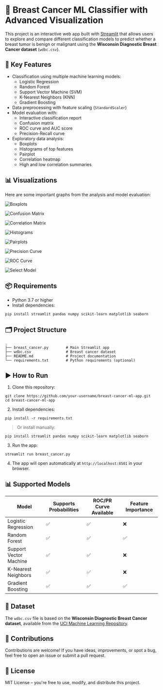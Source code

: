 # 🧬 Breast Cancer ML Classifier with Advanced Visualization

This project is an interactive web app built with [Streamlit](https://streamlit.io/) that allows users to explore and compare different classification models to predict whether a breast tumor is benign or malignant using the **Wisconsin Diagnostic Breast Cancer dataset** (`wdbc.csv`).

## 🚀 Key Features

- Classification using multiple machine learning models:
  - Logistic Regression
  - Random Forest
  - Support Vector Machine (SVM)
  - K-Nearest Neighbors (KNN)
  - Gradient Boosting
- Data preprocessing with feature scaling (`StandardScaler`)
- Model evaluation with:
  - Interactive classification report
  - Confusion matrix
  - ROC curve and AUC score
  - Precision-Recall curve
- Exploratory data analysis:
  - Boxplots
  - Histograms of top features
  - Pairplot
  - Correlation heatmap
  - High and low correlation summaries
 
## 📊 Visualizations

Here are some important graphs from the analysis and model evaluation:

![Boxplots](https://github.comjuanpyR/breast-cancer-ml-visualizer/raw/main/imagenes/Boxplots.png)

![Confusion Matrix](https://github.com/juanpyR/breast-cancer-ml-visualizer/raw/main/imagenes/Confusion_matrix.png)

![Correlation Matrix](https://github.com/juanpyR/breast-cancer-ml-visualizer/raw/main/imagenes/Correlation_matrix.png)

![Histograms](https://github.com/juanpyR/breast-cancer-ml-visualizer/raw/main/imagenes/Histograms.png)

![Pairplots](https://github.com/juanpyR/breast-cancer-ml-visualizer/raw/main/imagenes/Pairplots.png)

![Precision Curve](https://github.com/juanpyR/breast-cancer-ml-visualizer/raw/main/imagenes/Precision_curve.png)

![ROC Curve](https://github.com/juanpyR/breast-cancer-ml-visualizer/raw/main/imagenes/ROC_curve.png)

![Select Model](https://github.com/juanpyR/breast-cancer-ml-visualizer/raw/main/imagenes/select_model.png)

## 📦 Requirements

- Python 3.7 or higher
- Install dependencies:

```
pip install streamlit pandas numpy scikit-learn matplotlib seaborn
```

## 🗂 Project Structure

```
.
├── breast_cancer.py        # Main Streamlit app
├── wdbc.csv                # Breast cancer dataset
├── README.md               # Project documentation
└── requirements.txt        # Python requirements (optional)
```

## ▶️ How to Run

1. Clone this repository:

```
git clone https://github.com/your-username/breast-cancer-ml-app.git
cd breast-cancer-ml-app
```

2. Install dependencies:

```
pip install -r requirements.txt
```

> Or install manually:

```
pip install streamlit pandas numpy scikit-learn matplotlib seaborn
```

3. Run the app:

```
streamlit run breast_cancer.py
```

4. The app will open automatically at `http://localhost:8501` in your browser.

## 📊 Supported Models

| Model                     | Supports Probabilities | ROC/PR Curve Available | Feature Importance |
|--------------------------|------------------------|------------------------|--------------------|
| Logistic Regression      | ✅                     | ✅                     | ❌                 |
| Random Forest            | ✅                     | ✅                     | ✅                 |
| Support Vector Machine   | ✅                     | ✅                     | ❌                 |
| K-Nearest Neighbors      | ✅                     | ✅                     | ❌                 |
| Gradient Boosting        | ✅                     | ✅                     | ✅                 |

## 📁 Dataset

The `wdbc.csv` file is based on the **Wisconsin Diagnostic Breast Cancer dataset**, available from the [UCI Machine Learning Repository](https://archive.ics.uci.edu/ml/datasets/Breast+Cancer+Wisconsin+(Diagnostic)).

## 🤝 Contributions

Contributions are welcome! If you have ideas, improvements, or spot a bug, feel free to open an issue or submit a pull request.

## 📄 License

MIT License – you're free to use, modify, and distribute this project.
